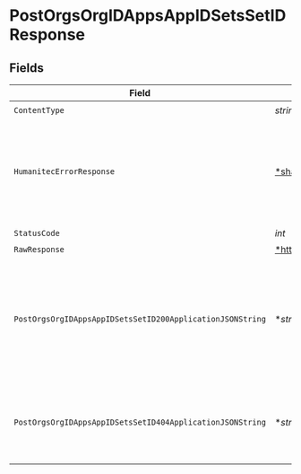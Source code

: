 # PostOrgsOrgIDAppsAppIDSetsSetIDResponse


## Fields

| Field                                                                                                 | Type                                                                                                  | Required                                                                                              | Description                                                                                           |
| ----------------------------------------------------------------------------------------------------- | ----------------------------------------------------------------------------------------------------- | ----------------------------------------------------------------------------------------------------- | ----------------------------------------------------------------------------------------------------- |
| `ContentType`                                                                                         | *string*                                                                                              | :heavy_check_mark:                                                                                    | N/A                                                                                                   |
| `HumanitecErrorResponse`                                                                              | [*shared.HumanitecErrorResponse](../../models/shared/humanitecerrorresponse.md)                       | :heavy_minus_sign:                                                                                    | Deployment Delta is incompatible with the Deployment Set specified by `setId`.<br/><br/>              |
| `StatusCode`                                                                                          | *int*                                                                                                 | :heavy_check_mark:                                                                                    | N/A                                                                                                   |
| `RawResponse`                                                                                         | [*http.Response](https://pkg.go.dev/net/http#Response)                                                | :heavy_minus_sign:                                                                                    | N/A                                                                                                   |
| `PostOrgsOrgIDAppsAppIDSetsSetID200ApplicationJSONString`                                             | **string*                                                                                             | :heavy_minus_sign:                                                                                    | A Deployment Delta which if applied to the Set with ID `sourceSetId` gives the Set with ID `setId`.<br/><br/> |
| `PostOrgsOrgIDAppsAppIDSetsSetID404ApplicationJSONString`                                             | **string*                                                                                             | :heavy_minus_sign:                                                                                    | No Deployment Set with ID `setId` found in Application.<br/><br/>                                     |